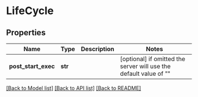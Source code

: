 # LifeCycle


## Properties
Name | Type | Description | Notes
------------ | ------------- | ------------- | -------------
**post_start_exec** | **str** |  | [optional]  if omitted the server will use the default value of ""

[[Back to Model list]](../README.md#documentation-for-models) [[Back to API list]](../README.md#documentation-for-api-endpoints) [[Back to README]](../README.md)


